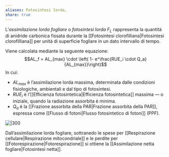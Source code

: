 ```yaml
---
aliases: Fotosintesi lorda,
share: true
---
```

L’*assimilazione lorda fogliare* o *fotosintesi lorda* $F_L$ rappresenta la quantità di anidride carbonica fissata durante la [[Fotosintesi clorofilliana|Fotosintesi clorofilliana]] per unità di superficie fogliare in un dato intervallo di tempo.

Viene calcolata mediante la seguente equazione:
$$AL_f = AL_{max} \cdot \left( 1- e^\frac{RUE_i \cdot Q_a}{AL_{max}}\right)$$
In cui:
- $AL_{max}$ è l’assimilazione lorda massima, determinata dalle condizioni fisiologiche, ambientali e dal tipo di fotosintesi.
- $RUE_i$ è l’[[Efficienza fotosintetica|Efficienza fotosintetica]] massima — o iniziale, quando la radiazione assorbita è minima.
- $Q_a$ è la [[Frazione assorbita della PAR|Frazione assorbita della PAR]], espressa come [[Flusso di fotoni|Flusso fotosintetico di fotoni]] (PPF).


![|300](84604d61c769d18cd85acf6a9a4cf385_MD5%201.png)

Dall’assimilazione lorda fogliare, sottranedo le spese per [[Respirazione cellulare|Respirazione mitocondriale]] e le perdite per [[Fotorespirazione|Fotorespirazione]] si ottiene la [[Assimilazione netta fogliare|Fotosintesi netta]].
